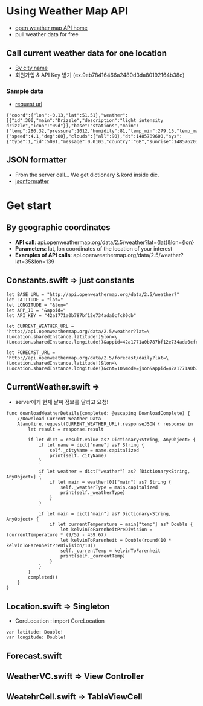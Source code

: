 # Using Weather Map API

- [open weather map API home](http://openweathermap.org/api)
- pull weather data for free

## Call current weather data for one location
- [By city name](http://openweathermap.org/current)
- 회원가입 & API Key 받기 (ex.9eb78416466a2480d3da80192164b38c)

### Sample data
- [request url](http://samples.openweathermap.org/data/2.5/weather?q=London,uk&appid=b1b15e88fa797225412429c1c50c122a1)

```
{"coord":{"lon":-0.13,"lat":51.51},"weather":[{"id":300,"main":"Drizzle","description":"light intensity drizzle","icon":"09d"}],"base":"stations","main":{"temp":280.32,"pressure":1012,"humidity":81,"temp_min":279.15,"temp_max":281.15},"visibility":10000,"wind":{"speed":4.1,"deg":80},"clouds":{"all":90},"dt":1485789600,"sys":{"type":1,"id":5091,"message":0.0103,"country":"GB","sunrise":1485762037,"sunset":1485794875},"id":2643743,"name":"London","cod":200}
```

## JSON formatter
- From the server call... We get dictionary & kord inside dic.
- [jsonformatter](http://jsonformatter.curiousconcept.com/)


# Get start

## By geographic coordinates
- **API call**: api.openweathermap.org/data/2.5/weather?lat={lat}&lon={lon}
- **Parameters**: lat, lon coordinates of the location of your interest
- **Examples of API calls**: api.openweathermap.org/data/2.5/weather?lat=35&lon=139

## Constants.swift => just constants
```
let BASE_URL = "http://api.openweathermap.org/data/2.5/weather?"
let LATITUDE = "lat="
let LONGITUDE = "&lon="
let APP_ID = "&appid="
let API_KEY = "42a1771a0b787bf12e734ada0cfc80cb"
```

```
let CURRENT_WEATHER_URL = "http://api.openweathermap.org/data/2.5/weather?lat=\(Location.sharedInstance.latitude!)&lon=\(Location.sharedInstance.longitude!)&appid=42a1771a0b787bf12e734ada0cfc80cb"

let FORECAST_URL = "http://api.openweathermap.org/data/2.5/forecast/daily?lat=\(Location.sharedInstance.latitude!)&lon=\(Location.sharedInstance.longitude!)&cnt=10&mode=json&appid=42a1771a0b787bf12e734ada0cfc80cb"
```

## CurrentWeather.swift => 
- server에게 현재 날씨 정보를 달라고 요청!

```
func downloadWeatherDetails(completed: @escaping DownloadComplete) {
    //Download Current Weather Data
    Alamofire.request(CURRENT_WEATHER_URL).responseJSON { response in
        let result = response.result
      
        if let dict = result.value as? Dictionary<String, AnyObject> {
            if let name = dict["name"] as? String {
                self._cityName = name.capitalized
                print(self._cityName)
            }
            
            if let weather = dict["weather"] as? [Dictionary<String, AnyObject>] {
                if let main = weather[0]["main"] as? String {
                    self._weatherType = main.capitalized
                    print(self._weatherType)
                }
            }
            
            if let main = dict["main"] as? Dictionary<String, AnyObject> {
                if let currentTemperature = main["temp"] as? Double {
                    let kelvinToFarenheitPreDivision = (currentTemperature * (9/5) - 459.67)
                    let kelvinToFarenheit = Double(round(10 * kelvinToFarenheitPreDivision/10))
                    self._currentTemp = kelvinToFarenheit
                    print(self._currentTemp)
                }
            }
        }
        completed()
    }
}
```

## Location.swift => Singleton
- CoreLocation : import CoreLocation

```
var latitude: Double!
var longitude: Double!
```

## Forecast.swift


## WeatherVC.swift => View Controller
## WeatehrCell.swift => TableViewCell
